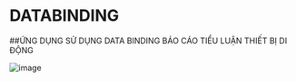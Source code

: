# DATABINDING
##ỨNG DỤNG  SỬ DỤNG DATA BINDING
BÁO CÁO TIỂU LUẬN THIẾT BỊ DI ĐỘNG

![image](https://user-images.githubusercontent.com/73639297/154445219-f7838283-68a6-443a-9185-cad99c9bbb0c.png)

